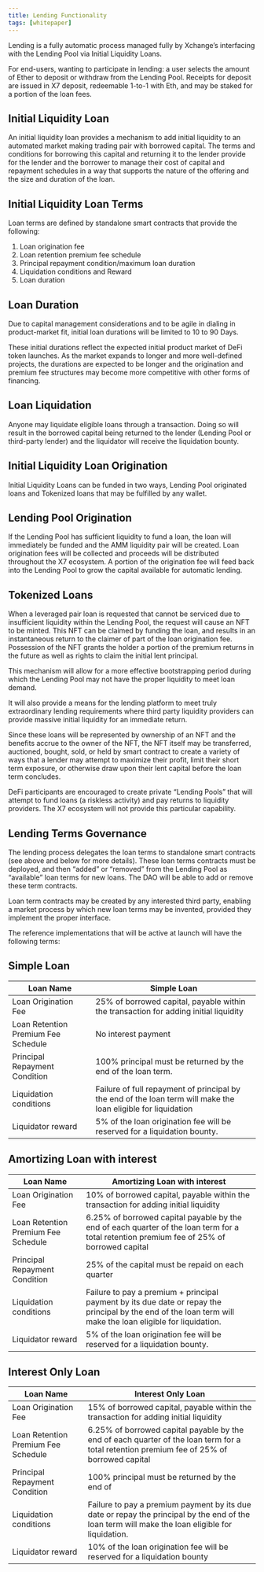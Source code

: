 ```yaml
---
title: Lending Functionality
tags: [whitepaper]
---
```


Lending is a fully automatic process managed fully by Xchange’s interfacing with the Lending Pool via Initial Liquidity Loans.

For end-users, wanting to participate in lending: a user selects the amount of Ether to deposit or withdraw from the Lending Pool. Receipts for deposit are issued in X7 deposit, redeemable 1-to-1 with Eth, and may be staked for a portion of the loan fees.

## Initial Liquidity Loan

An initial liquidity loan provides a mechanism to add initial liquidity to an automated market making trading pair with borrowed capital. The terms and conditions for borrowing this capital and returning it to the lender provide for the lender and the borrower to manage their cost of capital and repayment schedules in a way that supports the nature of the offering and the size and duration of the loan.

## Initial Liquidity Loan Terms

Loan terms are defined by standalone smart contracts that provide the following:

1. Loan origination fee
1. Loan retention premium fee schedule
1. Principal repayment condition/maximum loan duration
1. Liquidation conditions and Reward
1. Loan duration

## Loan Duration

Due to capital management considerations and to be agile in dialing in product-market fit, initial loan durations will be limited to 10 to 90 Days.

These initial durations reflect the expected initial product market of DeFi token launches. As the market expands to longer and more well-defined projects, the durations are expected to be longer and the origination and premium fee structures may become more competitive with other forms of financing.

## Loan Liquidation

Anyone may liquidate eligible loans through a transaction. Doing so will result in the borrowed capital being returned to the lender (Lending Pool or third-party lender) and the liquidator will receive the liquidation bounty.

## Initial Liquidity Loan Origination

Initial Liquidity Loans can be funded in two ways, Lending Pool originated loans and Tokenized loans that may be fulfilled by any wallet.

## Lending Pool Origination

If the Lending Pool has sufficient liquidity to fund a loan, the loan will immediately be funded and the AMM liquidity pair will be created. Loan origination fees will be collected and proceeds will be distributed throughout the X7 ecosystem. A portion of the origination fee will feed back into the Lending Pool to grow the capital available for automatic lending.

## Tokenized Loans

When a leveraged pair loan is requested that cannot be serviced due to insufficient liquidity within the Lending Pool, the request will cause an NFT to be minted. This NFT can be claimed by funding the loan, and results in an instantaneous return to the claimer of part of the loan origination fee. Possession of the NFT grants the holder a portion of the premium returns in the future as well as rights to claim the initial lent principal.

This mechanism will allow for a more effective bootstrapping period during which the Lending Pool may not have the proper liquidity to meet loan demand.

It will also provide a means for the lending platform to meet truly extraordinary lending requirements where third party liquidity providers can provide massive initial liquidity for an immediate return.

Since these loans will be represented by ownership of an NFT and the benefits accrue to the owner of the NFT, the NFT itself may be transferred, auctioned, bought, sold, or held by smart contract to create a variety of ways that a lender may attempt to maximize their profit, limit their short term exposure, or otherwise draw upon their lent capital before the loan term concludes.

DeFi participants are encouraged to create private “Lending Pools” that will attempt to fund loans (a riskless activity) and pay returns to liquidity providers. The X7 ecosystem will not provide this particular capability.

## Lending Terms Governance

The lending process delegates the loan terms to standalone smart contracts (see above and below for more details). These loan terms contracts must be deployed, and then “added” or “removed” from the Lending Pool as “available” loan terms for new loans. The DAO will be able to add or remove these term contracts.

Loan term contracts may be created by any interested third party, enabling a market process by which new loan terms may be invented, provided they implement the proper interface.

The reference implementations that will be active at launch will have the following terms:

## Simple Loan

| Loan Name                           | Simple Loan                                                                                                    |
| ----------------------------------- | -------------------------------------------------------------------------------------------------------------- |
| Loan Origination Fee                | 25% of borrowed capital, payable within the transaction for adding initial liquidity                           |
| Loan Retention Premium Fee Schedule | No interest payment                                                                                            |
| Principal Repayment Condition       | 100% principal must be returned by the end of the loan term.                                                   |
| Liquidation conditions              | Failure of full repayment of principal by the end of the loan term will make the loan eligible for liquidation |
| Liquidator reward                   | 5% of the loan origination fee will be reserved for a liquidation bounty.                                      |

## Amortizing Loan with interest

| Loan Name                           | Amortizing Loan with interest                                                                                                                                |
| ----------------------------------- | ------------------------------------------------------------------------------------------------------------------------------------------------------------ |
| Loan Origination Fee                | 10% of borrowed capital, payable within the transaction for adding initial liquidity                                                                         |
| Loan Retention Premium Fee Schedule | 6.25% of borrowed capital payable by the end of each quarter of the loan term for a total retention premium fee of 25% of borrowed capital                   |
| Principal Repayment Condition       | 25% of the capital must be repaid on each quarter                                                                                                            |
| Liquidation conditions              | Failure to pay a premium + principal payment by its due date or repay the principal by the end of the loan term will make the loan eligible for liquidation. |
| Liquidator reward                   | 5% of the loan origination fee will be reserved for a liquidation bounty.                                                                                    |

## Interest Only Loan

| Loan Name                           | Interest Only Loan                                                                                                                               |
| ----------------------------------- | ------------------------------------------------------------------------------------------------------------------------------------------------ |
| Loan Origination Fee                | 15% of borrowed capital, payable within the transaction for adding initial liquidity                                                             |
| Loan Retention Premium Fee Schedule | 6.25% of borrowed capital payable by the end of each quarter of the loan term for a total retention premium fee of 25% of borrowed capital       |
| Principal Repayment Condition       | 100% principal must be returned by the end of                                                                                                    |
| Liquidation conditions              | Failure to pay a premium payment by its due date or repay the principal by the end of the loan term will make the loan eligible for liquidation. |
| Liquidator reward                   | 10% of the loan origination fee will be reserved for a liquidation bounty                                                                        |
